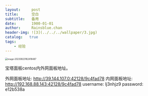 ```yaml
---
layout:     post
title:      空白
subtitle:   备用
date:       1900-01-01
author:     Rainsblue.chan
header-img: ![3](../../../wallpaper/3.jpg)
catalog:   true
tags:
    - 经验
---
```


<img src="https://cdn.jsdelivr.net/gh/rainsbluechan/blogimage@main/img/image-20230823162418487.png" alt="image-20230823162418487" style="zoom:50%;" />

宝塔面板centos内外网面板地址。

 外网面板地址: http://39.144.107.0:42128/9c4fad78
 内网面板地址: http://192.168.88.143:42128/9c4fad78
 username: lj3nhjz9
 password: e12b538a






